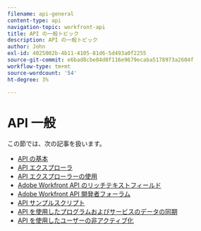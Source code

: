 ```yaml
---
filename: api-general
content-type: api
navigation-topic: workfront-api
title: API の一般トピック
description: API の一般トピック
author: John
exl-id: 4025002b-4b11-4105-81d6-5d493a0f2255
source-git-commit: e6bad8cbe84d0f116e9679ecaba5178973a2604f
workflow-type: tm+mt
source-wordcount: '54'
ht-degree: 3%

---
```



# API 一般

この節では、次の記事を扱います。

* [API の基本](../../wf-api/general/api-basics.md)
* [API エクスプローラ](../../wf-api/general/api-explorer.md)
* [API エクスプローラーの使用](../../wf-api/general/using-api-explorer.md)
* [Adobe Workfront API のリッチテキストフィールド](../../wf-api/general/rich-text-field-api.md)
* [Adobe Workfront API 開発者フォーラム](../../wf-api/general/api-developer-forum.md)
* [API サンプルスクリプト](../../wf-api/general/api-example-scripts.md)
* [API を使用したプログラムおよびサービスのデータの同期](../../wf-api/general/api-sync-data.md)
* [API を使用したユーザーの非アクティブ化](../../wf-api/general/deactivate-user-api.md)
<!--
* [Projects API](../../wf-api/general/projects-api.md)
-->
